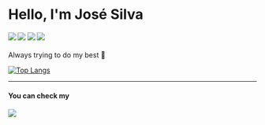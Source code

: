 <h1>Hello, I'm José Silva</h1>

<h4>
  <img src="https://img.shields.io/badge/HTML5-E34F26?style=for-the-badge&logo=html5&logoColor=white" /> 
  <img src="https://img.shields.io/badge/CSS3-1572B6?style=for-the-badge&logo=css3&logoColor=white" /> 
  <img src="https://img.shields.io/badge/JavaScript-yellow?style=for-the-badge&logo=javascript&logoColor=white" /> 
  <img src="https://img.shields.io/badge/React-1572B6?style=for-the-badge&logo=react&logoColor=white" />
</h4>

Always trying to do my best 💪

[![Top Langs](https://github-readme-stats-sigma-five.vercel.app/api/top-langs/?username=JFLeiteee&theme=dark&layout=compact&langs_count=8)](https://github.com/anuraghazra/github-readme-stats)

<hr>
<h4>
  You can check my
</h4>
  <a href="https://www.linkedin.com/in/josé-silva-29b329249/"><img src="https://img.shields.io/badge/Linkedin-blue?style=for-the-badge&logo=linkedin&logoColor=white" /></a>
